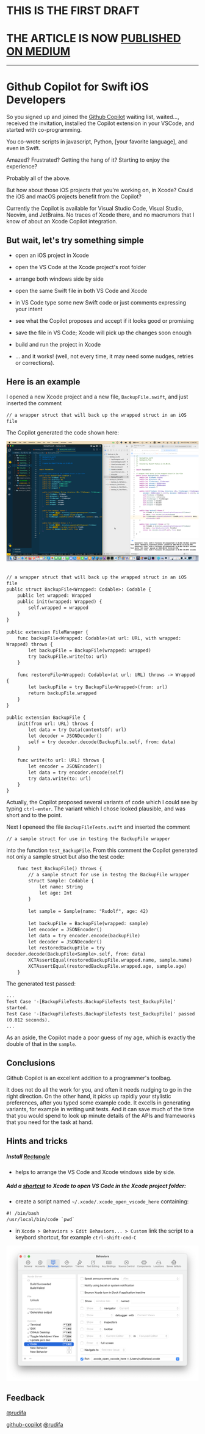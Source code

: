 # THIS IS THE FIRST DRAFT

# THE ARTICLE IS NOW [PUBLISHED ON MEDIUM](https://medium.com/@rudi.farkas/github-copilot-for-swift-ios-developers-85b3369696d0)

<hr/>

# Github Copilot for Swift iOS Developers

So you signed up and joined the [Github Copilot](https://copilot.github.com/) waiting list, waited..., received the invitation, installed the Copilot extension in your VSCode, and started with co-programming.

You co-wrote scripts in javascript, Python, [your favorite language], and even in Swift.

Amazed? Frustrated? Getting the hang of it? Starting to enjoy the experience?

Probably all of the above.

But how about those iOS projects that you're working on, in Xcode? Could the iOS and macOS projects benefit from the Copilot?

Currently the Copilot is available for Visual Studio Code, Visual Studio, Neovim, and JetBrains. No traces of Xcode there, and no macrumors that I know of about an Xcode Copilot integration.

## But wait, let's try something simple

- open an iOS project in Xcode

- open the VS Code at the Xcode project's root folder

- arrange both windows side by side

- open the same Swift file in both VS Code and Xcode

- in VS Code type some new Swift code or just comments expressing your intent

- see what the Copilot proposes and accept if it looks good or promising

- save the file in VS Code; Xcode will pick up the changes soon enough

- build and run the project in Xcode

- ... and it works! (well, not every time, it may need some nudges, retries or corrections).

## Here is an example

I opened a new Xcode project and a new file, `BackupFile.swift`, and just inserted the comment

```
// a wrapper struct that will back up the wrapped struct in an iOS file
```

The Copilot generated the code shown here:

![ ](./Screenshot-side-by-side.png)

```

// a wrapper struct that will back up the wrapped struct in an iOS file
public struct BackupFile<Wrapped: Codable>: Codable {
    public let wrapped: Wrapped
    public init(wrapped: Wrapped) {
        self.wrapped = wrapped
    }
}

public extension FileManager {
    func backupFile<Wrapped: Codable>(at url: URL, with wrapped: Wrapped) throws {
        let backupFile = BackupFile(wrapped: wrapped)
        try backupFile.write(to: url)
    }

    func restoreFile<Wrapped: Codable>(at url: URL) throws -> Wrapped {
        let backupFile = try BackupFile<Wrapped>(from: url)
        return backupFile.wrapped
    }
}

public extension BackupFile {
    init(from url: URL) throws {
        let data = try Data(contentsOf: url)
        let decoder = JSONDecoder()
        self = try decoder.decode(BackupFile.self, from: data)
    }

    func write(to url: URL) throws {
        let encoder = JSONEncoder()
        let data = try encoder.encode(self)
        try data.write(to: url)
    }
}

```

Actually, the Copilot proposed several variants of code which I could see by typing `ctrl-enter`. The variant which I chose looked plausible, and was short and to the point.

Next I openeed the file `BackupFileTests.swift` and inserted the comment

```
// a sample struct for use in testing the BackupFile wrapper
```

into the function `test_BackupFile`. From this comment the Copilot generated not only a sample struct but also the test code:

```
    func test_BackupFile() throws {
        // a sample struct for use in testng the BackupFile wrapper
        struct Sample: Codable {
            let name: String
            let age: Int
        }

        let sample = Sample(name: "Rudolf", age: 42)

        let backupFile = BackupFile(wrapped: sample)
        let encoder = JSONEncoder()
        let data = try encoder.encode(backupFile)
        let decoder = JSONDecoder()
        let restoredBackupFile = try decoder.decode(BackupFile<Sample>.self, from: data)
        XCTAssertEqual(restoredBackupFile.wrapped.name, sample.name)
        XCTAssertEqual(restoredBackupFile.wrapped.age, sample.age)
    }

```

The generated test passed:

```
...
Test Case '-[BackupFileTests.BackupFileTests test_BackupFile]' started.
Test Case '-[BackupFileTests.BackupFileTests test_BackupFile]' passed (0.012 seconds).
...

```

As an aside, the Copilot made a poor guess of my age, which is exactly the double of that in the `sample`.

## Conclusions

Github Copilot is an excellent addition to a programmer's toolbag.

It does not do all the work for you, and often it needs nudging to go in the right direction. On the other hand, it picks up rapidly your stylistic preferences, after you typed some example code. It excells in generating variants, for example in writing unit tests. And it can save much of the time that you would spend to look up minute details of the APIs and frameworks that you need for the task at hand.

## Hints and tricks

##### Install [Rectangle](https://rectangleapp.com/)

- helps to arrange the VS Code and Xcode windows side by side.

##### Add a [shortcut](https://karthikmk.medium.com/xcode-custom-behaviours-99e1743321d4) to Xcode to open VS Code in the Xcode project folder:

- create a script named `~/.xcode/.xcode_open_vscode_here` containing:

```
#! /bin/bash
/usr/local/bin/code `pwd`
```

- in `Xcode > Behaviors > Edit Behaviors... > Custom` link the script to a keybord shortcut, for example `ctrl-shift-cmd-C`

![ ](./Screenshot-xcode-custom-behaviors.png)

## Feedback

[@rudifa](https://twitter.com/rudifa?lang=en)

[github-copilot](https://github.com/rudifa/github-copilot) [@rudifa](https://github.com/rudifa)
